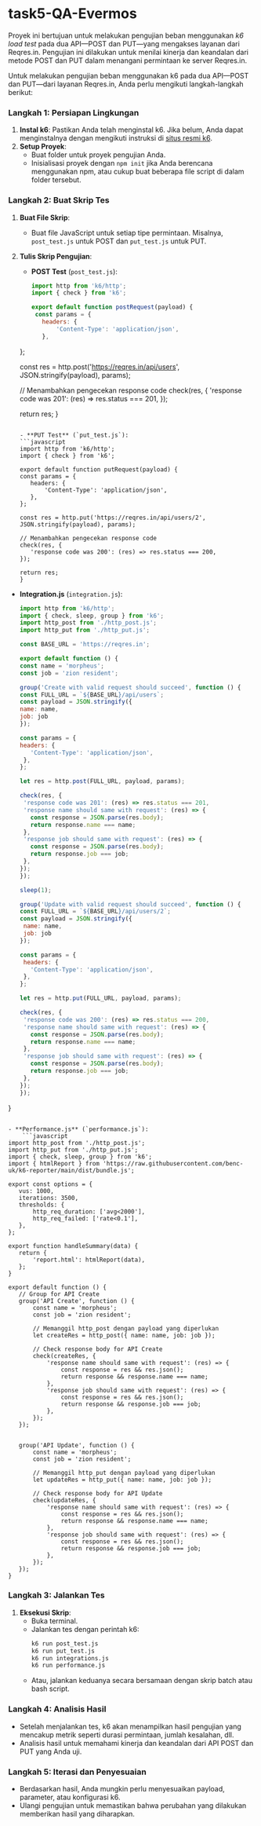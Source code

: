 # task5-QA-Evermos
Proyek ini bertujuan untuk melakukan pengujian beban menggunakan *k6 load test* pada dua API—POST dan PUT—yang mengakses layanan dari Reqres.in. Pengujian ini dilakukan untuk menilai kinerja dan keandalan dari metode POST dan PUT dalam menangani permintaan ke server Reqres.in.

Untuk melakukan pengujian beban menggunakan k6 pada dua API—POST dan PUT—dari layanan Reqres.in, Anda perlu mengikuti langkah-langkah berikut:

### Langkah 1: Persiapan Lingkungan
1. **Instal k6**: Pastikan Anda telah menginstal k6. Jika belum, Anda dapat menginstalnya dengan mengikuti instruksi di [situs resmi k6](https://k6.io/docs/getting-started/installation/).
2. **Setup Proyek**:
   - Buat folder untuk proyek pengujian Anda.
   - Inisialisasi proyek dengan `npm init` jika Anda berencana menggunakan npm, atau cukup buat beberapa file script di dalam folder tersebut.

### Langkah 2: Buat Skrip Tes
1. **Buat File Skrip**:
   - Buat file JavaScript untuk setiap tipe permintaan. Misalnya, `post_test.js` untuk POST dan `put_test.js` untuk PUT.
2. **Tulis Skrip Pengujian**:
   - **POST Test** (`post_test.js`):
     ```javascript
     import http from 'k6/http';
     import { check } from 'k6';

     export default function postRequest(payload) {
      const params = {
        headers: {
            'Content-Type': 'application/json',
        },
    };

    const res = http.post('https://reqres.in/api/users', JSON.stringify(payload), params);

    // Menambahkan pengecekan response code
    check(res, {
        'response code was 201': (res) => res.status === 201,
    });


    return res;
   }
     ```
     
   - **PUT Test** (`put_test.js`):
     ```javascript
     import http from 'k6/http';
     import { check } from 'k6';

     export default function putRequest(payload) {
     const params = {
        headers: {
            'Content-Type': 'application/json',
        },
    };

    const res = http.put('https://reqres.in/api/users/2', JSON.stringify(payload), params);

    // Menambahkan pengecekan response code
    check(res, {
        'response code was 200': (res) => res.status === 200,
    });

    return res;
     }
     ```
     
- **Integration.js** (`integration.js`):
     ```javascript
     import http from 'k6/http';
     import { check, sleep, group } from 'k6';
     import http_post from './http_post.js';
     import http_put from './http_put.js';

    const BASE_URL = 'https://reqres.in';

    export default function () {
     const name = 'morpheus';
     const job = 'zion resident';

     group('Create with valid request should succeed', function () {
     const FULL_URL = `${BASE_URL}/api/users`;
     const payload = JSON.stringify({
     name: name,
     job: job
     });

    const params = {
    headers: {
        'Content-Type': 'application/json',
      },
    };

    let res = http.post(FULL_URL, payload, params);

    check(res, {
      'response code was 201': (res) => res.status === 201,
      'response name should same with request': (res) => {
        const response = JSON.parse(res.body);
        return response.name === name;
      },
      'response job should same with request': (res) => {
        const response = JSON.parse(res.body);
        return response.job === job;
      },
    });
  });

  sleep(1);

  group('Update with valid request should succeed', function () {
    const FULL_URL = `${BASE_URL}/api/users/2`;
    const payload = JSON.stringify({
      name: name,
      job: job
    });

    const params = {
      headers: {
        'Content-Type': 'application/json',
      },
    };

    let res = http.put(FULL_URL, payload, params);

    check(res, {
      'response code was 200': (res) => res.status === 200,
      'response name should same with request': (res) => {
        const response = JSON.parse(res.body);
        return response.name === name;
      },
      'response job should same with request': (res) => {
        const response = JSON.parse(res.body);
        return response.job === job;
      },
    });
  });
}
 ```

- **Performance.js** (`performance.js`):
     ```javascript
import http_post from './http_post.js';
import http_put from './http_put.js';
import { check, sleep, group } from 'k6';
import { htmlReport } from 'https://raw.githubusercontent.com/benc-uk/k6-reporter/main/dist/bundle.js';

export const options = {
    vus: 1000,
    iterations: 3500,
    thresholds: {
        http_req_duration: ['avg<2000'],
        http_req_failed: ['rate<0.1'],
    },
};

export function handleSummary(data) {
    return {
        'report.html': htmlReport(data),
    };
}

export default function () {
    // Group for API Create
    group('API Create', function () {
        const name = 'morpheus';
        const job = 'zion resident';

        // Memanggil http_post dengan payload yang diperlukan
        let createRes = http_post({ name: name, job: job });

        // Check response body for API Create
        check(createRes, {
            'response name should same with request': (res) => {
                const response = res && res.json();
                return response && response.name === name;
            },
            'response job should same with request': (res) => {
                const response = res && res.json();
                return response && response.job === job;
            },
        });
    });


    group('API Update', function () {
        const name = 'morpheus';
        const job = 'zion resident';

        // Memanggil http_put dengan payload yang diperlukan
        let updateRes = http_put({ name: name, job: job });

        // Check response body for API Update
        check(updateRes, {
            'response name should same with request': (res) => {
                const response = res && res.json();
                return response && response.name === name;
            },
            'response job should same with request': (res) => {
                const response = res && res.json();
                return response && response.job === job;
            },
        });
    });
}
```

### Langkah 3: Jalankan Tes
1. **Eksekusi Skrip**:
   - Buka terminal.
   - Jalankan tes dengan perintah k6:
     ```bash
     k6 run post_test.js
     k6 run put_test.js
     k6 run integrations.js
     k6 run performance.js
     ```
   - Atau, jalankan keduanya secara bersamaan dengan skrip batch atau bash script.

### Langkah 4: Analisis Hasil
- Setelah menjalankan tes, k6 akan menampilkan hasil pengujian yang mencakup metrik seperti durasi permintaan, jumlah kesalahan, dll.
- Analisis hasil untuk memahami kinerja dan keandalan dari API POST dan PUT yang Anda uji.

### Langkah 5: Iterasi dan Penyesuaian
- Berdasarkan hasil, Anda mungkin perlu menyesuaikan payload, parameter, atau konfigurasi k6.
- Ulangi pengujian untuk memastikan bahwa perubahan yang dilakukan memberikan hasil yang diharapkan.
